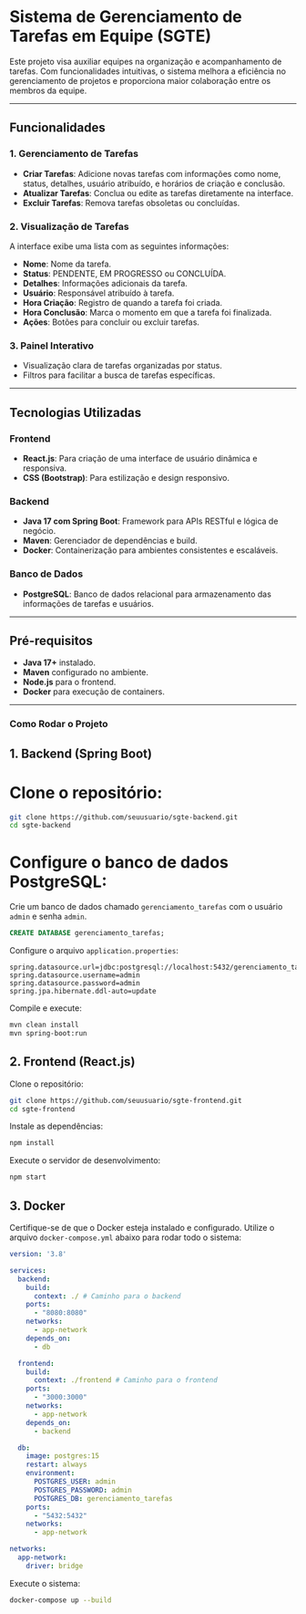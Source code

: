 # Sistema de Gerenciamento de Tarefas em Equipe (SGTE)

<p>Este projeto visa auxiliar equipes na organização e acompanhamento de tarefas. Com funcionalidades intuitivas, o sistema melhora a eficiência no gerenciamento de projetos e proporciona maior colaboração entre os membros da equipe.</p>

---

## Funcionalidades

### **1. Gerenciamento de Tarefas**
- **Criar Tarefas**: Adicione novas tarefas com informações como nome, status, detalhes, usuário atribuído, e horários de criação e conclusão.
- **Atualizar Tarefas**: Conclua ou edite as tarefas diretamente na interface.
- **Excluir Tarefas**: Remova tarefas obsoletas ou concluídas.

### **2. Visualização de Tarefas**
A interface exibe uma lista com as seguintes informações:
- **Nome**: Nome da tarefa.
- **Status**: PENDENTE, EM PROGRESSO ou CONCLUÍDA.
- **Detalhes**: Informações adicionais da tarefa.
- **Usuário**: Responsável atribuído à tarefa.
- **Hora Criação**: Registro de quando a tarefa foi criada.
- **Hora Conclusão**: Marca o momento em que a tarefa foi finalizada.
- **Ações**: Botões para concluir ou excluir tarefas.

### **3. Painel Interativo**
- Visualização clara de tarefas organizadas por status.
- Filtros para facilitar a busca de tarefas específicas.

---

## Tecnologias Utilizadas

### **Frontend**
- **React.js**: Para criação de uma interface de usuário dinâmica e responsiva.
- **CSS (Bootstrap)**: Para estilização e design responsivo.

### **Backend**
- **Java 17 com Spring Boot**: Framework para APIs RESTful e lógica de negócio.
- **Maven**: Gerenciador de dependências e build.
- **Docker**: Containerização para ambientes consistentes e escaláveis.

### **Banco de Dados**
- **PostgreSQL**: Banco de dados relacional para armazenamento das informações de tarefas e usuários.

---

## Pré-requisitos

- **Java 17+** instalado.
- **Maven** configurado no ambiente.
- **Node.js** para o frontend.
- **Docker** para execução de containers.

---

### Como Rodar o Projeto

## **1. Backend (Spring Boot)**

# Clone o repositório:
```bash
git clone https://github.com/seuusuario/sgte-backend.git
cd sgte-backend
```

# Configure o banco de dados PostgreSQL:

Crie um banco de dados chamado `gerenciamento_tarefas` com o usuário `admin` e senha `admin`.
```sql
CREATE DATABASE gerenciamento_tarefas;
```

Configure o arquivo `application.properties`:
```properties
spring.datasource.url=jdbc:postgresql://localhost:5432/gerenciamento_tarefas
spring.datasource.username=admin
spring.datasource.password=admin
spring.jpa.hibernate.ddl-auto=update
```

Compile e execute:
```bash
mvn clean install
mvn spring-boot:run
```

## 2. Frontend (React.js)
Clone o repositório:
```bash
git clone https://github.com/seuusuario/sgte-frontend.git
cd sgte-frontend
```

Instale as dependências:
```bash
npm install
```

Execute o servidor de desenvolvimento:
```bash
npm start
```

## 3. Docker
Certifique-se de que o Docker esteja instalado e configurado. Utilize o arquivo `docker-compose.yml` abaixo para rodar todo o sistema:
```yaml
version: '3.8'

services:
  backend:
    build:
      context: ./ # Caminho para o backend
    ports:
      - "8080:8080"
    networks:
      - app-network
    depends_on:
      - db

  frontend:
    build:
      context: ./frontend # Caminho para o frontend
    ports:
      - "3000:3000"
    networks:
      - app-network
    depends_on:
      - backend

  db:
    image: postgres:15
    restart: always
    environment:
      POSTGRES_USER: admin
      POSTGRES_PASSWORD: admin
      POSTGRES_DB: gerenciamento_tarefas
    ports:
      - "5432:5432"
    networks:
      - app-network

networks:
  app-network:
    driver: bridge
```

Execute o sistema:
```bash
docker-compose up --build
```
